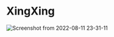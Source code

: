 # XingXing
![Screenshot from 2022-08-11 23-31-11](https://user-images.githubusercontent.com/72567148/184249022-71355fcf-bebf-49e5-a77e-16613c6e64ea.png)
